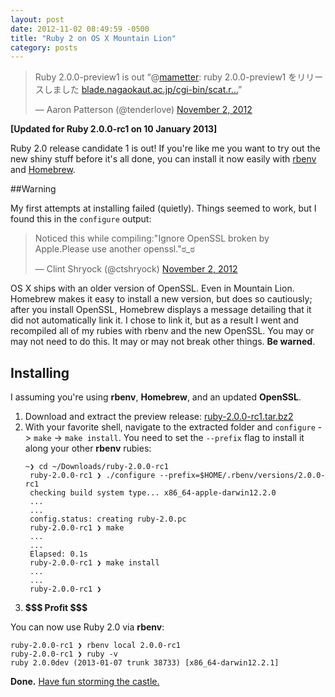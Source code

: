 ```yaml
---
layout: post
date: 2012-11-02 08:49:59 -0500
title: "Ruby 2 on OS X Mountain Lion"
category: posts
---
```


<blockquote class="twitter-tweet tw-align-center"><p>Ruby 2.0.0-preview1 is out “@<a href="https://twitter.com/mametter">mametter</a>: ruby 2.0.0-preview1 をリリースしました <a href="http://t.co/VdlK7sGJ" title="http://blade.nagaokaut.ac.jp/cgi-bin/scat.rb/ruby/ruby-dev/46348">blade.nagaokaut.ac.jp/cgi-bin/scat.r…</a>”</p>&mdash; Aaron Patterson (@tenderlove) <a href="https://twitter.com/tenderlove/status/264168009063612416" data-datetime="2012-11-02T00:52:16+00:00">November 2, 2012</a></blockquote>
<script src="//platform.twitter.com/widgets.js" charset="utf-8"></script>

**[Updated for Ruby 2.0.0-rc1 on 10 January 2013]**

Ruby 2.0 release candidate 1 is out! If you're like me you want to try out the new
shiny stuff before it's all done, you can install it now easily with
[rbenv][1] and [Homebrew][2].

##Warning

My first attempts at installing failed (quietly). Things seemed to
work, but I found this in the `configure` output:

<blockquote class="twitter-tweet tw-align-center"><p>Noticed this while compiling:"Ignore OpenSSL broken by Apple.Please use another openssl."ಠ_ಠ</p>&mdash; Clint Shryock (@ctshryock) <a href="https://twitter.com/ctshryock/status/264188599262670849" data-datetime="2012-11-02T02:14:05+00:00">November 2, 2012</a></blockquote>

OS X ships with an older version of OpenSSL. Even in Mountain Lion.
Homebrew makes it easy to install a new version, but does so cautiously;
after you install OpenSSL, Homebrew displays a message detailing that it
did not automatically link it. I chose to link it, but as a result I
went and recompiled all of my rubies with rbenv and the new OpenSSL. You may or may not need
to do this. It may or may not break other things. **Be warned**.

## Installing

I assuming you're using **rbenv**, **Homebrew**, and an updated
**OpenSSL**.

1. Download and extract the preview release: 
   [ruby-2.0.0-rc1.tar.bz2][3]
2. With your favorite shell, navigate to the extracted folder and
   `configure` -> `make` -> `make install`. You need to set the
   `--prefix` flag to install it along your other **rbenv** rubies:
    <pre><code>~❯ cd ~/Downloads/ruby-2.0.0-rc1
    ruby-2.0.0-rc1 ❯ ./configure --prefix=$HOME/.rbenv/versions/2.0.0-rc1  
    checking build system type... x86_64-apple-darwin12.2.0
    ...
    ...
    config.status: creating ruby-2.0.pc
    ruby-2.0.0-rc1 ❯ make
    ...
    ...
    Elapsed: 0.1s
    ruby-2.0.0-rc1 ❯ make install
    ...
    ...
    ruby-2.0.0-rc1 ❯</code></pre>
3. **$\$\$ Profit $$$**


You can now use Ruby 2.0 via **rbenv**:

    ruby-2.0.0-rc1 ❯ rbenv local 2.0.0-rc1 
    ruby-2.0.0-rc1 ❯ ruby -v
    ruby 2.0.0dev (2013-01-07 trunk 38733) [x86_64-darwin12.2.1]

**Done.** [Have fun storming the castle.][4]

[1]: https://github.com/sstephenson/rbenv
[2]: https://github.com/mxcl/homebrew 
[3]: http://ftp.ruby-lang.org/pub/ruby/2.0/ruby-2.0.0-rc1.tar.bz2
[4]: http://youtu.be/J-3VxOqHI-4
